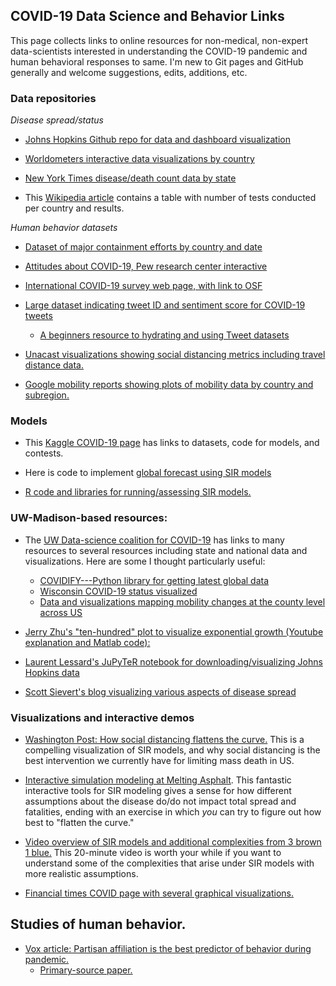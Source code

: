 ## COVID-19 Data Science and Behavior Links

This page collects links to online resources for non-medical, non-expert data-scientists interested in understanding the COVID-19 pandemic and human behavioral responses to same. I'm new to Git pages and GitHub generally and welcome suggestions, edits, additions, etc.

### Data repositories

_Disease spread/status_

- [Johns Hopkins Github repo for data and dashboard visualization](https://github.com/CSSEGISandData/COVID-19)

- [Worldometers interactive data visualizations by country](https://www.worldometers.info/coronavirus/)

- [New York Times disease/death count data by state](https://github.com/nytimes/covid-19-data)

- This [Wikipedia article](https://en.wikipedia.org/wiki/COVID-19_testing) contains a table with number of tests conducted per country and results.

_Human behavior datasets_

- [Dataset of major containment efforts by country and date](http://epidemicforecasting.org/containment)

- [Attitudes about COVID-19, Pew research center interactive](https://www.pewresearch.org/pathways-2020/)

- [International COVID-19 survey web page, with link to OSF](https://covid19-survey.org/results.html)

- [Large dataset indicating tweet ID and sentiment score for COVID-19 tweets](https://ieee-dataport.org/open-access/corona-virus-covid-19-tweets-dataset)
  - [A beginners resource to hydrating and using Tweet datasets](https://programminghistorian.org/en/lessons/beginners-guide-to-twitter-data#hydrating)

- [Unacast visualizations showing social distancing metrics including travel distance data.](https://www.unacast.com/covid19/social-distancing-scoreboard)

- [Google mobility reports showing plots of mobility data by country and subregion.](https://www.google.com/covid19/mobility/)

### Models

- This [Kaggle COVID-19 page](https://www.kaggle.com/tags/covid19) has links to datasets, code for models, and contests.

- Here is code to implement [global forecast using SIR models](https://www.kaggle.com/saga21/covid-global-forecast-sir-model-ml-regressions)

- [R code and libraries for running/assessing SIR models.](http://rstudio-pubs-static.s3.amazonaws.com/6852_c59c5a2e8ea3456abbeb017185de603e.html)

### UW-Madison-based resources:

- The [UW Data-science coalition for COVID-19](https://datascience.wisc.edu/covid19/) has links to many resources to several resources including state and national data and visualizations. Here are some I thought particularly useful:
  - [COVIDIFY---Python library for getting latest global data](https://github.com/AaronWard/covidify)
  - [Wisconsin COVID-19 status visualized](https://uw-mad.maps.arcgis.com/apps/opsdashboard/index.html#/d154b68773b940ffa7871a45ddc0ac95)
  - [Data and visualizations mapping mobility changes at the county level across US](https://geods.geography.wisc.edu/archives/2038)

- [Jerry Zhu's "ten-hundred" plot to visualize exponential growth (Youtube explanation and Matlab code):](http://pages.cs.wisc.edu/~jerryzhu/COVID19/)

- [Laurent Lessard's JuPyTeR notebook for downloading/visualizing Johns Hopkins data](https://github.com/LaurentLessard/covid19/blob/master/covid.ipynb)

- [Scott Sievert's blog visualizing various aspects of disease spread](https://stsievert.com/blog/2020/03/14/covid-19/)

### Visualizations and interactive demos

- [Washington Post: How social distancing flattens the curve.](https://www.washingtonpost.com/graphics/2020/world/corona-simulator/) This is a compelling visualization of SIR models, and why social distancing is the best intervention we currently have for limiting mass death in US.

- [Interactive simulation modeling at Melting Asphalt](https://www.meltingasphalt.com/interactive/outbreak/). This fantastic interactive tools for SIR modeling gives a sense for how different assumptions about the disease do/do not impact total spread and fatalities, ending with an exercise in which _you_ can try to figure out how best to "flatten the curve."

- [Video overview of SIR models and additional complexities from 3 brown 1 blue.](https://www.youtube.com/watch?v=gxAaO2rsdIs) This 20-minute video is worth your while if you want to understand some of the complexities that arise under SIR models with more realistic assumptions.

- [Financial times COVID page with several graphical visualizations.](https://www.ft.com/coronavirus-latest)



## Studies of human behavior.

- [Vox article: Partisan affiliation is the best predictor of behavior during pandemic.](https://www.vox.com/platform/amp/science-and-health/2020/3/31/21199271/coronavirus-in-us-trump-republicans-democrats-survey-epistemic-crisis?)
  - [Primary-source paper.](https://papers.ssrn.com/sol3/papers.cfm?abstract_id=3562796)
